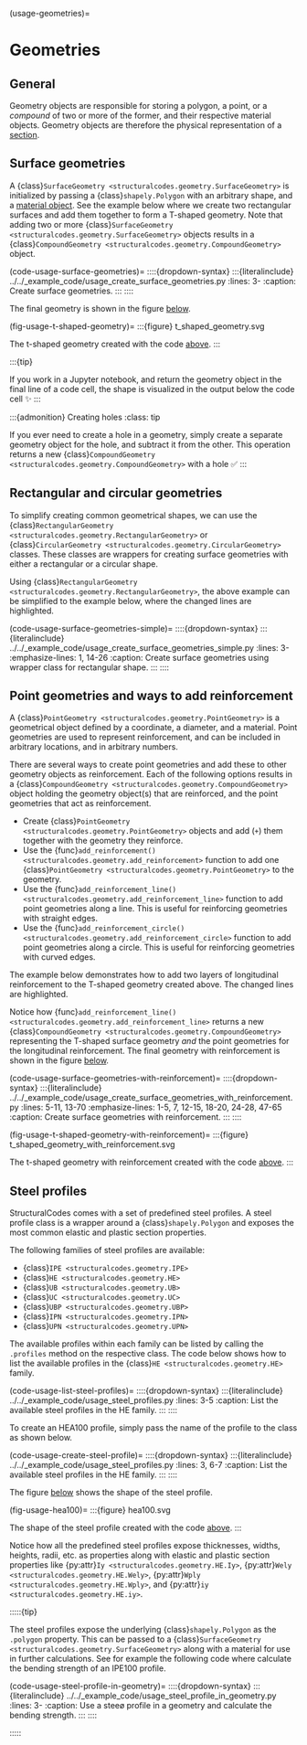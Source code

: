 (usage-geometries)=
# Geometries

## General

Geometry objects are responsible for storing a polygon, a point, or a _compound_ of two or more of the former, and their respective material objects. Geometry objects are therefore the physical representation of a [section](#usage-sections).

## Surface geometries

A {class}`SurfaceGeometry <structuralcodes.geometry.SurfaceGeometry>` is initialized by passing a {class}`shapely.Polygon` with an arbitrary shape, and a [material object](#api-materials). See the example below where we create two rectangular surfaces and add them together to form a T-shaped geometry. Note that adding two or more {class}`SurfaceGeometry <structuralcodes.geometry.SurfaceGeometry>` objects results in a {class}`CompoundGeometry <structuralcodes.geometry.CompoundGeometry>` object.

(code-usage-surface-geometries)=
::::{dropdown-syntax}
:::{literalinclude} ../../_example_code/usage_create_surface_geometries.py
:lines: 3-
:caption: Create surface geometries.
:::
::::

The final geometry is shown in the figure [below](#fig-usage-t-shaped-geometry).

(fig-usage-t-shaped-geometry)=
:::{figure} t_shaped_geometry.svg

The t-shaped geometry created with the code [above](#code-usage-surface-geometries).
:::

:::{tip}

If you work in a Jupyter notebook, and return the geometry object in the final line of a code cell, the shape is visualized in the output below the code cell ✨
:::

:::{admonition} Creating holes
:class: tip

If you ever need to create a hole in a geometry, simply create a separate geometry object for the hole, and subtract it from the other. This operation returns a new {class}`CompoundGeometry <structuralcodes.geometry.CompoundGeometry>` with a hole ✅
:::

## Rectangular and circular geometries

To simplify creating common geometrical shapes, we can use the {class}`RectangularGeometry <structuralcodes.geometry.RectangularGeometry>` or {class}`CircularGeometry <structuralcodes.geometry.CircularGeometry>` classes. These classes are wrappers for creating surface geometries with either a rectangular or a circular shape.

Using {class}`RectangularGeometry <structuralcodes.geometry.RectangularGeometry>`, the above example can be simplified to the example below, where the changed lines are highlighted.

(code-usage-surface-geometries-simple)=
::::{dropdown-syntax}
:::{literalinclude} ../../_example_code/usage_create_surface_geometries_simple.py
:lines: 3-
:emphasize-lines: 1, 14-26
:caption: Create surface geometries using wrapper class for rectangular shape.
:::
::::

## Point geometries and ways to add reinforcement

A {class}`PointGeometry <structuralcodes.geometry.PointGeometry>` is a geometrical object defined by a coordinate, a diameter, and a material. Point geometries are used to represent reinforcement, and can be included in arbitrary locations, and in arbitrary numbers.

There are several ways to create point geometries and add these to other geometry objects as reinforcement. Each of the following options results in a {class}`CompoundGeometry <structuralcodes.geometry.CompoundGeometry>` object holding the geometry object(s) that are reinforced, and the point geometries that act as reinforcement.

- Create {class}`PointGeometry <structuralcodes.geometry.PointGeometry>` objects and add (`+`) them together with the geometry they reinforce.
- Use the {func}`add_reinforcement() <structuralcodes.geometry.add_reinforcement>` function to add one {class}`PointGeometry <structuralcodes.geometry.PointGeometry>` to the geometry.
- Use the {func}`add_reinforcement_line() <structuralcodes.geometry.add_reinforcement_line>` function to add point geometries along a line. This is useful for reinforcing geometries with straight edges.
- Use the {func}`add_reinforcement_circle() <structuralcodes.geometry.add_reinforcement_circle>` function to add point geometries along a circle. This is useful for reinforcing geometries with curved edges.

The example below demonstrates how to add two layers of longitudinal reinforcement to the T-shaped geometry created above. The changed lines are highlighted.

Notice how {func}`add_reinforcement_line() <structuralcodes.geometry.add_reinforcement_line>` returns a new {class}`CompoundGeometry <structuralcodes.geometry.CompoundGeometry>` representing the T-shaped surface geometry _and_ the point geometries for the longitudinal reinforcement. The final geometry with reinforcement is shown in the figure [below](#fig-usage-t-shaped-geometry-with-reinforcement).

(code-usage-surface-geometries-with-reinforcement)=
::::{dropdown-syntax}
:::{literalinclude} ../../_example_code/usage_create_surface_geometries_with_reinforcement.py
:lines: 5-11, 13-70
:emphasize-lines: 1-5, 7, 12-15, 18-20, 24-28, 47-65
:caption: Create surface geometries with reinforcement.
:::
::::

(fig-usage-t-shaped-geometry-with-reinforcement)=
:::{figure} t_shaped_geometry_with_reinforcement.svg

The t-shaped geometry with reinforcement created with the code [above](#code-usage-surface-geometries-with-reinforcement).
:::

## Steel profiles

StructuralCodes comes with a set of predefined steel profiles. A steel profile class is a wrapper around a {class}`shapely.Polygon` and exposes the most common elastic and plastic section properties.

The following families of steel profiles are available:

- {class}`IPE <structuralcodes.geometry.IPE>`
- {class}`HE <structuralcodes.geometry.HE>`
- {class}`UB <structuralcodes.geometry.UB>`
- {class}`UC <structuralcodes.geometry.UC>`
- {class}`UBP <structuralcodes.geometry.UBP>`
- {class}`IPN <structuralcodes.geometry.IPN>`
- {class}`UPN <structuralcodes.geometry.UPN>`

The available profiles within each family can be listed by calling the `.profiles` method on the respective class. The code below shows how to list the available profiles in the {class}`HE <structuralcodes.geometry.HE>` family.

(code-usage-list-steel-profiles)=
::::{dropdown-syntax}
:::{literalinclude} ../../_example_code/usage_steel_profiles.py
   :lines: 3-5
   :caption: List the available steel profiles in the HE family.
:::
::::

To create an HEA100 profile, simply pass the name of the profile to the class as shown below.

(code-usage-create-steel-profile)=
::::{dropdown-syntax}
:::{literalinclude} ../../_example_code/usage_steel_profiles.py
   :lines: 3, 6-7
   :caption: List the available steel profiles in the HE family.
:::
::::

The figure [below](#fig-usage-hea100) shows the shape of the steel profile.

(fig-usage-hea100)=
:::{figure} hea100.svg

The shape of the steel profile created with the code [above](#code-usage-create-steel-profile).
:::

Notice how all the predefined steel profiles expose thicknesses, widths, heights, radii, etc. as properties along with elastic and plastic section properties like {py:attr}`Iy <structuralcodes.geometry.HE.Iy>`, {py:attr}`Wely <structuralcodes.geometry.HE.Wely>`, {py:attr}`Wply <structuralcodes.geometry.HE.Wply>`, and {py:attr}`iy <structuralcodes.geometry.HE.iy>`.

:::::{tip}

The steel profiles expose the underlying {class}`shapely.Polygon` as the `.polygon` property. This can be passed to a {class}`SurfaceGeometry <structuralcodes.geometry.SurfaceGeometry>` along with a material for use in further calculations. See for example the following code where calculate the bending strength of an IPE100 profile.

(code-usage-steel-profile-in-geometry)=
::::{dropdown-syntax}
:::{literalinclude} ../../_example_code/usage_steel_profile_in_geometry.py
   :lines: 3-
   :caption: Use a steeø profile in a geometry and calculate the bending strength.
:::
::::

:::::

